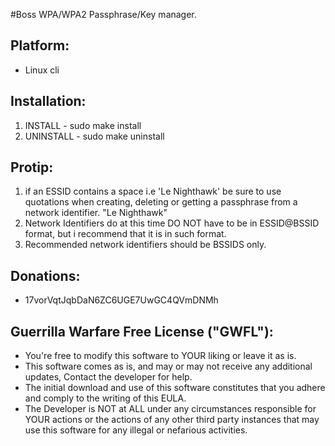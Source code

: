 #Boss
WPA/WPA2 Passphrase/Key manager.

Platform:
---------
- Linux cli

Installation:
-------------
1. INSTALL - sudo make install
2. UNINSTALL - sudo make uninstall

Protip:
-------
1. if an ESSID contains a space i.e 'Le Nighthawk' be sure to use quotations when creating, deleting or getting a passphrase from a network identifier. "Le Nighthawk"
2. Network Identifiers do at this time DO NOT have to be in ESSID@BSSID format, but i recommend that it is in such format.
3. Recommended network identifiers should be BSSIDS only.

Donations:
---------
- 17vorVqtJqbDaN6ZC6UGE7UwGC4QVmDNMh

Guerrilla Warfare Free License ("GWFL"):
----------------------------------------
- You're free to modify this software to YOUR liking or leave it as is.
- This software comes as is, and may or may not receive any additional updates, Contact the developer for help.
- The initial download and use of this software constitutes that you adhere and comply to the writing of this EULA.
- The Developer is NOT at ALL under any circumstances responsible for YOUR actions or the actions of any other third party instances that may use this software for any illegal or nefarious activities.
